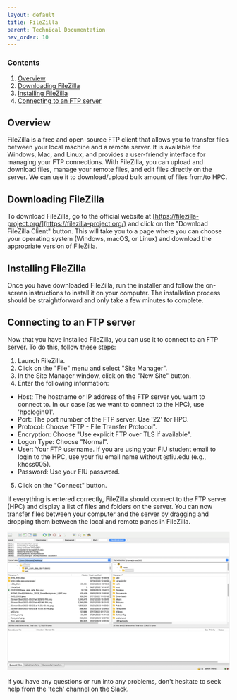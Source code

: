 ```yaml
---
layout: default
title: FileZilla
parent: Technical Documentation
nav_order: 10
---
```


### Contents
1. [Overview](#overview)
2. [Downloading FileZilla](#Downloading-FileZilla)
3. [Installing FileZilla](#Installing-FileZilla)
4. [Connecting to an FTP server](#Connecting-to-an-FTP-server)

## Overview

FileZilla is a free and open-source FTP client that allows you to transfer files between your local machine and a remote server. It is available for Windows, Mac, and Linux, and provides a user-friendly interface for managing your FTP connections. With FileZilla, you can upload and download files, manage your remote files, and edit files directly on the server. We can use it to download/upload bulk amount of files from/to HPC. 

## Downloading FileZilla
To download FileZilla, go to the official website at [https://filezilla-project.org/](https://filezilla-project.org/) and click on the "Download FileZilla Client" button. This will take you to a page where you can choose your operating system (Windows, macOS, or Linux) and download the appropriate version of FileZilla.

## Installing FileZilla
Once you have downloaded FileZilla, run the installer and follow the on-screen instructions to install it on your computer. The installation process should be straightforward and only take a few minutes to complete.

## Connecting to an FTP server
Now that you have installed FileZilla, you can use it to connect to an FTP server. To do this, follow these steps:

1. Launch FileZilla.
2. Click on the "File" menu and select "Site Manager".
3. In the Site Manager window, click on the "New Site" button.
4. Enter the following information:

* Host: The hostname or IP address of the FTP server you want to connect to. In our case (as we want to connect to the HPC), use 'hpclogin01'.
* Port: The port number of the FTP server. Use '22' for HPC. 
* Protocol: Choose "FTP - File Transfer Protocol".
* Encryption: Choose "Use explicit FTP over TLS if available".
* Logon Type: Choose "Normal".
* User: Your FTP username. If you are using your FIU student email to login to the HPC, use your fiu email name without @fiu.edu (e.g., khoss005).
* Password: Use your FIU password.

5. Click on the "Connect" button.

If everything is entered correctly, FileZilla should connect to the FTP server (HPC) and display a list of files and folders on the server. You can now transfer files between your computer and the server by dragging and dropping them between the local and remote panes in FileZilla.

![shortcutsapp](https://raw.githubusercontent.com/NDCLab/wiki/main/docs/_assets/technical/filezilla.png)

If you have any questions or run into any problems, don't hesitate to seek help from the 'tech' channel on the Slack.






